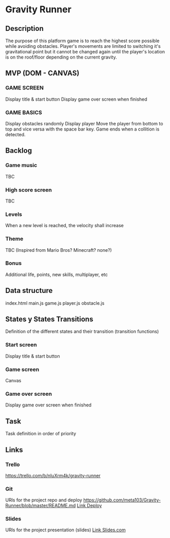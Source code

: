 # Gravity Runner

## Description
The purpose of this platform game is to reach the highest score possible while avoiding obstacles.
Player's movements are limited to switching it's gravitational point but it cannot be changed again until the player's location is on the roof/floor depending on the current gravity. 


## MVP (DOM - CANVAS)
### GAME SCREEN
Display title & start button
Display game over screen when finished

### GAME BASICS
Display obstacles randomly
Display player
Move the player from bottom to top and vice versa with the space bar key.
Game ends when a collition is detected.


## Backlog
### Game music
TBC
### High score screen
TBC
### Levels
When a new level is reached, the velocity shall increase
### Theme
TBC (Inspired from Mario Bros? Minecraft? none?)
### Bonus
Additional life, points, new skills, multiplayer, etc


## Data structure
index.html
main.js
game.js
player.js
obstacle.js


## States y States Transitions
Definition of the different states and their transition (transition functions)

### Start screen
Display title & start button

### Game screen
Canvas

### Game over screen
Display game over screen when finished


## Task
Task definition in order of priority


## Links


### Trello
https://trello.com/b/nIuXrm4k/gravity-runner


### Git
URls for the project repo and deploy
https://github.com/meta103/Gravity-Runner/blob/master/README.md
[Link Deploy](http://github.com)


### Slides
URls for the project presentation (slides)
[Link Slides.com](http://slides.com)
